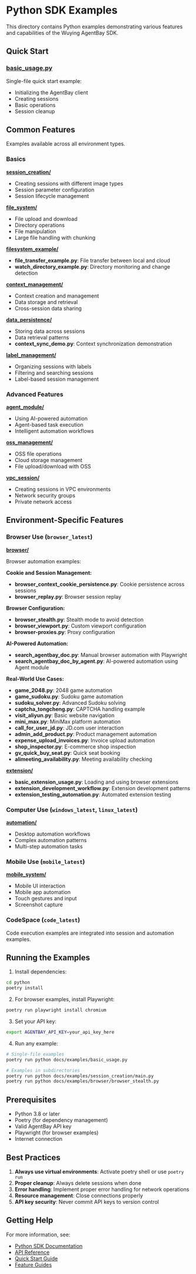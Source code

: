 # Python SDK Examples

This directory contains Python examples demonstrating various features and capabilities of the Wuying AgentBay SDK.

## Quick Start

### [basic_usage.py](./basic_usage.py)
Single-file quick start example:
- Initializing the AgentBay client
- Creating sessions
- Basic operations
- Session cleanup

## Common Features

Examples available across all environment types.

### Basics

**[session_creation/](./session_creation)**
- Creating sessions with different image types
- Session parameter configuration
- Session lifecycle management

**[file_system/](./file_system)**
- File upload and download
- Directory operations
- File manipulation
- Large file handling with chunking

**[filesystem_example/](./filesystem_example)**
- **file_transfer_example.py**: File transfer between local and cloud
- **watch_directory_example.py**: Directory monitoring and change detection

**[context_management/](./context_management)**
- Context creation and management
- Data storage and retrieval
- Cross-session data sharing

**[data_persistence/](./data_persistence)**
- Storing data across sessions
- Data retrieval patterns
- **context_sync_demo.py**: Context synchronization demonstration

**[label_management/](./label_management)**
- Organizing sessions with labels
- Filtering and searching sessions
- Label-based session management

### Advanced Features

**[agent_module/](./agent_module)**
- Using AI-powered automation
- Agent-based task execution
- Intelligent automation workflows

**[oss_management/](./oss_management)**
- OSS file operations
- Cloud storage management
- File upload/download with OSS

**[vpc_session/](./vpc_session)**
- Creating sessions in VPC environments
- Network security groups
- Private network access

## Environment-Specific Features

### Browser Use (`browser_latest`)

**[browser/](./browser)**

Browser automation examples:

**Cookie and Session Management:**
- **browser_context_cookie_persistence.py**: Cookie persistence across sessions
- **browser_replay.py**: Browser session replay

**Browser Configuration:**
- **browser_stealth.py**: Stealth mode to avoid detection
- **browser_viewport.py**: Custom viewport configuration
- **browser-proxies.py**: Proxy configuration

**AI-Powered Automation:**
- **search_agentbay_doc.py**: Manual browser automation with Playwright
- **search_agentbay_doc_by_agent.py**: AI-powered automation using Agent module

**Real-World Use Cases:**
- **game_2048.py**: 2048 game automation
- **game_sudoku.py**: Sudoku game automation
- **sudoku_solver.py**: Advanced Sudoku solving
- **captcha_tongcheng.py**: CAPTCHA handling example
- **visit_aliyun.py**: Basic website navigation
- **mini_max.py**: MiniMax platform automation
- **call_for_user_jd.py**: JD.com user interaction
- **admin_add_product.py**: Product management automation
- **expense_upload_invoices.py**: Invoice upload automation
- **shop_inspector.py**: E-commerce shop inspection
- **gv_quick_buy_seat.py**: Quick seat booking
- **alimeeting_availability.py**: Meeting availability checking

**[extension/](./extension)**
- **basic_extension_usage.py**: Loading and using browser extensions
- **extension_development_workflow.py**: Extension development patterns
- **extension_testing_automation.py**: Automated extension testing

### Computer Use (`windows_latest`, `linux_latest`)

**[automation/](./automation)**
- Desktop automation workflows
- Complex automation patterns
- Multi-step automation tasks

### Mobile Use (`mobile_latest`)

**[mobile_system/](./mobile_system)**
- Mobile UI interaction
- Mobile app automation
- Touch gestures and input
- Screenshot capture

### CodeSpace (`code_latest`)

Code execution examples are integrated into session and automation examples.

## Running the Examples

1. Install dependencies:
```bash
cd python
poetry install
```

2. For browser examples, install Playwright:
```bash
poetry run playwright install chromium
```

3. Set your API key:
```bash
export AGENTBAY_API_KEY=your_api_key_here
```

4. Run any example:
```bash
# Single-file examples
poetry run python docs/examples/basic_usage.py

# Examples in subdirectories
poetry run python docs/examples/session_creation/main.py
poetry run python docs/examples/browser/browser_stealth.py
```

## Prerequisites

- Python 3.8 or later
- Poetry (for dependency management)
- Valid AgentBay API key
- Playwright (for browser examples)
- Internet connection

## Best Practices

1. **Always use virtual environments**: Activate poetry shell or use `poetry run`
2. **Proper cleanup**: Always delete sessions when done
3. **Error handling**: Implement proper error handling for network operations
4. **Resource management**: Close connections properly
5. **API key security**: Never commit API keys to version control

## Getting Help

For more information, see:
- [Python SDK Documentation](../../)
- [API Reference](../api/)
- [Quick Start Guide](../../../docs/quickstart/)
- [Feature Guides](../../../docs/guides/)
